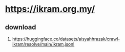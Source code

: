 # https://ikram.org.my/

## download

1. https://huggingface.co/datasets/aisyahhrazak/crawl-ikram/resolve/main/ikram.jsonl
